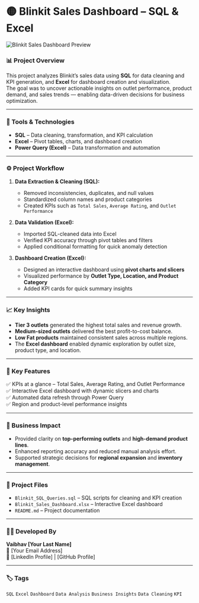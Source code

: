 # 🟡 Blinkit Sales Dashboard – SQL & Excel

![Blinkit Sales Dashboard Preview](blinkit_dashboard.png)

### 📊 Project Overview  
This project analyzes Blinkit’s sales data using **SQL** for data cleaning and KPI generation, and **Excel** for dashboard creation and visualization.  
The goal was to uncover actionable insights on outlet performance, product demand, and sales trends — enabling data-driven decisions for business optimization.

---

### 🧮 Tools & Technologies  
- **SQL** – Data cleaning, transformation, and KPI calculation  
- **Excel** – Pivot tables, charts, and dashboard creation  
- **Power Query (Excel)** – Data transformation and automation  

---

### ⚙️ Project Workflow  
1. **Data Extraction & Cleaning (SQL):**  
   - Removed inconsistencies, duplicates, and null values  
   - Standardized column names and product categories  
   - Created KPIs such as `Total Sales`, `Average Rating`, and `Outlet Performance`

2. **Data Validation (Excel):**  
   - Imported SQL-cleaned data into Excel  
   - Verified KPI accuracy through pivot tables and filters  
   - Applied conditional formatting for quick anomaly detection  

3. **Dashboard Creation (Excel):**  
   - Designed an interactive dashboard using **pivot charts and slicers**  
   - Visualized performance by **Outlet Type, Location, and Product Category**  
   - Added KPI cards for quick summary insights  

---

### 📈 Key Insights  
- **Tier 3 outlets** generated the highest total sales and revenue growth.  
- **Medium-sized outlets** delivered the best profit-to-cost balance.  
- **Low Fat products** maintained consistent sales across multiple regions.  
- The **Excel dashboard** enabled dynamic exploration by outlet size, product type, and location.  

---

### 🚀 Key Features  
✅ KPIs at a glance – Total Sales, Average Rating, and Outlet Performance  
✅ Interactive Excel dashboard with dynamic slicers and charts  
✅ Automated data refresh through Power Query  
✅ Region and product-level performance insights  

---

### 🧭 Business Impact  
- Provided clarity on **top-performing outlets** and **high-demand product lines**.  
- Enhanced reporting accuracy and reduced manual analysis effort.  
- Supported strategic decisions for **regional expansion** and **inventory management**.  

---

### 📂 Project Files  
- `Blinkit_SQL_Queries.sql` – SQL scripts for cleaning and KPI creation  
- `Blinkit_Sales_Dashboard.xlsx` – Interactive Excel dashboard  
- `README.md` – Project documentation  

---

### 🧑‍💻 Developed By  
**Vaibhav [Your Last Name]**  
📧 [Your Email Address]  
🔗 [LinkedIn Profile] | [GitHub Profile]

---

### 🏷️ Tags  
`SQL` `Excel` `Dashboard` `Data Analysis` `Business Insights` `Data Cleaning` `KPI`

